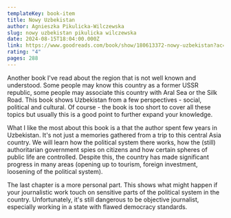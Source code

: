```yaml
---
templateKey: book-item
title: Nowy Uzbekistan
author: Agnieszka Pikulicka-Wilczewska
slug: nowy uzbekistan pikulicka wilczewska
date: 2024-08-15T18:04:00.000Z
link: https://www.goodreads.com/book/show/180613372-nowy-uzbekistan?ac=1
rating: "4"
pages: 288
---
```

Another book I've read about the region that is not well known and understood. Some people may know this country as a former USSR republic, some people may associate this country with Aral Sea or the Silk Road. This book shows Uzbekistan from a few perspectives - social, political and cultural. Of course - the book is too short to cover all these topics but usually this is a good point to further expand your knowledge.

What I like the most about this book is a that the author spent few years in Uzbekistan. It's not just a memories gathered from a trip to this central Asia country. We will learn how the political system there works, how the (still) authoritarian government spies on citizens and how certain spheres of public life are controlled. Despite this, the country has made significant progress in many areas (opening up to tourism, foreign investment, loosening of the political system).

The last chapter is a more personal part. This shows what might happen if your journalistic work touch on sensitive parts of the political system in the country. Unfortunately, it's still dangerous to be objective journalist, especially working in a state with flawed democracy standards.
